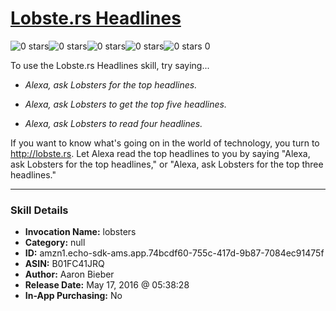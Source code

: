 # [Lobste.rs Headlines](http://alexa.amazon.com/#skills/amzn1.echo-sdk-ams.app.74bcdf60-755c-417d-9b87-7084ec91475f)
![0 stars](../../images/ic_star_border_black_18dp_1x.png)![0 stars](../../images/ic_star_border_black_18dp_1x.png)![0 stars](../../images/ic_star_border_black_18dp_1x.png)![0 stars](../../images/ic_star_border_black_18dp_1x.png)![0 stars](../../images/ic_star_border_black_18dp_1x.png) 0

To use the Lobste.rs Headlines skill, try saying...

* *Alexa, ask Lobsters for the top headlines.*

* *Alexa, ask Lobsters to get the top five headlines.*

* *Alexa, ask Lobsters to read four headlines.*

If you want to know what's going on in the world of technology, you turn to http://lobste.rs. Let Alexa read the top headlines to you by saying "Alexa, ask Lobsters for the top headlines," or "Alexa, ask Lobsters for the top three headlines."

***

### Skill Details

* **Invocation Name:** lobsters
* **Category:** null
* **ID:** amzn1.echo-sdk-ams.app.74bcdf60-755c-417d-9b87-7084ec91475f
* **ASIN:** B01FC41JRQ
* **Author:** Aaron Bieber
* **Release Date:** May 17, 2016 @ 05:38:28
* **In-App Purchasing:** No
